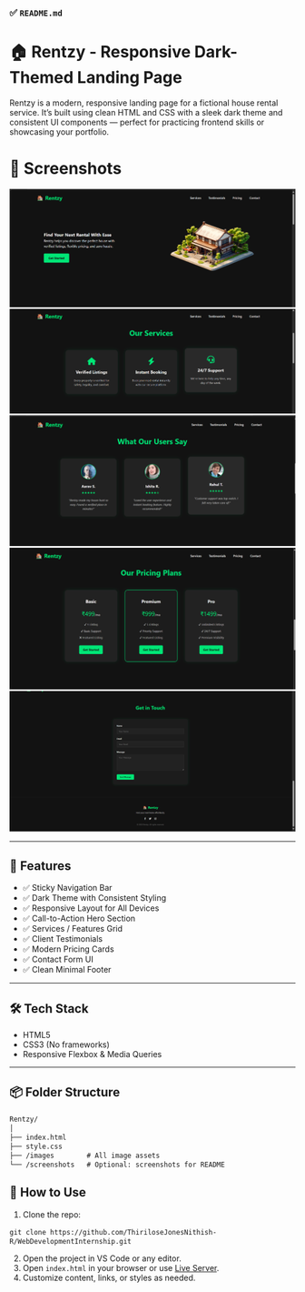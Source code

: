 ### ✅ `README.md`

# 🏠 Rentzy - Responsive Dark-Themed Landing Page

Rentzy is a modern, responsive landing page for a fictional house rental service. It’s built using clean HTML and CSS with a sleek dark theme and consistent UI components — perfect for practicing frontend skills or showcasing your portfolio.

# 📸 Screenshots

![Hero](https://github.com/ThiriloseJonesNithish-R/WebDevelopmentInternship/blob/653a1eb5748f5dc6c3e98d40d703d1b5016510eb/02_LandingPage/screenshots/hero.png)
![Services](https://github.com/ThiriloseJonesNithish-R/WebDevelopmentInternship/blob/653a1eb5748f5dc6c3e98d40d703d1b5016510eb/02_LandingPage/screenshots/services.png)  
![Testimonials](https://github.com/ThiriloseJonesNithish-R/WebDevelopmentInternship/blob/653a1eb5748f5dc6c3e98d40d703d1b5016510eb/02_LandingPage/screenshots/testimonials.png)  
![Pricing](https://github.com/ThiriloseJonesNithish-R/WebDevelopmentInternship/blob/653a1eb5748f5dc6c3e98d40d703d1b5016510eb/02_LandingPage/screenshots/pricing.png)  
![Contact + Footer](https://github.com/ThiriloseJonesNithish-R/WebDevelopmentInternship/blob/653a1eb5748f5dc6c3e98d40d703d1b5016510eb/02_LandingPage/screenshots/contact-footer.png)

---

## 📁 Features

- ✅ Sticky Navigation Bar
- ✅ Dark Theme with Consistent Styling
- ✅ Responsive Layout for All Devices
- ✅ Call-to-Action Hero Section
- ✅ Services / Features Grid
- ✅ Client Testimonials
- ✅ Modern Pricing Cards
- ✅ Contact Form UI
- ✅ Clean Minimal Footer

---

## 🛠️ Tech Stack

- HTML5
- CSS3 (No frameworks)
- Responsive Flexbox & Media Queries

---

## 📦 Folder Structure

```
Rentzy/
│
├── index.html
├── style.css
├── /images        # All image assets
└── /screenshots   # Optional: screenshots for README
````

## 🚀 How to Use

1. Clone the repo:

```
git clone https://github.com/ThiriloseJonesNithish-R/WebDevelopmentInternship.git
```

2. Open the project in VS Code or any editor.
3. Open `index.html` in your browser or use [Live Server](https://marketplace.visualstudio.com/items?itemName=ritwickdey.LiveServer).
4. Customize content, links, or styles as needed.
